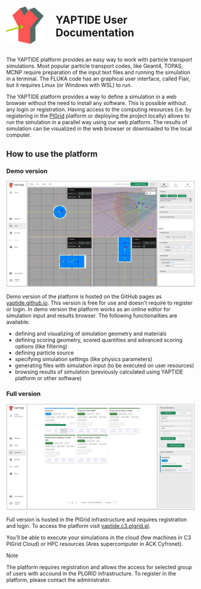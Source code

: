 <div style="display: flex; align-items: center">
    <img alt="" src="assets/logo.svg" width="100" height="100">
    <h1 style="margin-bottom: 2rem; margin-left: 2rem;">YAPTIDE User Documentation</h1>
</div>

The YAPTIDE platform provides an easy way to work with particle transport simulations.
Most popular particle transport codes, like Geant4, TOPAS, MCNP require preparation of the input text files and running the simulation in a terminal.
The FLUKA code has an graphical user interface, called Flair, but it requires Linux (or Windows with WSL) to run.

The YAPTIDE platform provides a way to define a simulation in a web browser without the need to install any software. This is possible without any login or registration.
Having access to the computing resources (i.e. by registering in the [PlGrid](https://portal.plgrid.pl/) platform or deploying the project locally) allows to run the simulation in a parallel way using our web platform. The results of simulation can be visualized in the web browser or downloaded to the local computer.

## How to use the platform

### Demo version

![Demo landing page](assets/demo.png)

Demo version of the platform is hosted on the GitHub pages as [yaptide.github.io](https://yaptide.github.io/web_dev).
This version is free for use and doesn't require to register or login.
In demo version the platform works as an online editor for simulation input and results browser. The following functionalities are available:

  - defining and visualizing of simulation geometry and materials
  - defining scoring geometry, scored quantities and advanced scoring options (like filtering)
  - defining particle source
  - specifying simulation settings (like physics parameters)
  - generating files with simulation input (to be executed on user resources)
  - browsing results of simulation (previously calculated using YAPTIDE platform or other software)


### Full version

![Simulations page - available for logged in users](assets/simulations.png)

Full version is hosted in the PlGrid infrastructure and requires registration and login. To access the platform visit [yaptide.c3.plgrid.pl](https://yaptide.c3.plgrid.pl).

You'll be able to execute your simulations in the cloud (few machines in C3 PlGrid Cloud) or HPC resources (Ares supercomputer in ACK Cyfronet). 

> [!NOTE]
> The platform requires registration and allows the access for selected group of users with accound in the PLGRID infrastructure. To register in the platform, please contact the administrator.